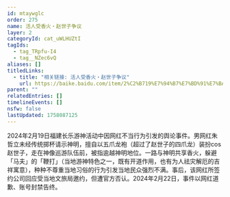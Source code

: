 ```yaml
---
id: mtaywglc
order: 275
name: 活人受香火・赵世子争议
layer: 2
categoryId: cat_uWLHUZtI
tagIds:
  - tag_TRpfu-I4
  - tag__NZec6vQ
aliases: []
titledLinks:
  - title: "相关链接: 活人受香火・赵世子争议"
    url: https://baike.baidu.com/item/2%C2%B719%E7%94%B7%E7%BD%91%E7%BA%A2cos%E6%B8%B8%E7%A5%9E%E2%80%9C%E8%B5%B5%E4%B8%96%E5%AD%90%E2%80%9D%E4%BA%8B%E4%BB%B6/64076502
parent: ""
relatedEntries: []
timelineEvents: []
nsfw: false
lastUpdated: 1758087125
---
```


2024年2月19日福建长乐游神活动中因网红不当行为引发的舆论事件。男网红朱哲立未经传统掷杯请示神明，擅自以五爪龙袍（超过了赵世子的四爪龙）装扮cos赵世子，走在神像巡游队伍前，被指逾越神明地位。一路与神明共享香火，躲避「马夫」的「鞭打」（当地游神特色之一，既有开道作用，也有为人祛灾解厄的吉祥寓意），种种不尊重当地习俗的行为引发当地民众强烈不满。事后，该网红所签约公司回应受当地文旅局邀约，但遭官方否认。2024年2月22日，事件以网红道歉、账号封禁告终。